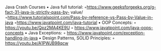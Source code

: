 Java Crash Courses
• Java full tutorial:
  ◦https://www.geeksforgeeks.org/g-fact-31-java-is-strictly-pass-by-    value/
  ◦https://www.tutorialspoint.com/Pass-by-reference-vs-Pass-by-Value-in-java
  ◦https://www.javatpoint.com/java-tutorial
• OOP Concepts:
  ◦ https://youtu.be/Qpz2MA4KE9U
  ◦ https://www.javatpoint.com/java-oops-concepts
• Java Exceptions:
  ◦ https://www.javatpoint.com/exception-handling-in-java
• Design Patterns, SOLID Principles:
  ◦ https://youtu.be/A1PWJB98qcw
